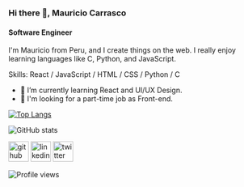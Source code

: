### Hi there 👋, Mauricio Carrasco
#### Software Engineer
I'm Mauricio from Peru, and I create things on the web. I really enjoy learning languages like C, Python, and JavaScript.

Skills: React / JavaScript / HTML / CSS / Python / C

- 🌱 I’m currently learning React and UI/UX Design. 
- 💼 I'm looking for a part-time job as Front-end.


[![Top Langs](https://github-readme-stats.vercel.app/api/top-langs/?username=mauricodev)](https://github.com/anuraghazra/github-readme-stats)

![GitHub stats](https://github-readme-stats.vercel.app/api?username=mauricodev&show_icons=true)  

[<img src='https://cdn.jsdelivr.net/npm/simple-icons@3.0.1/icons/github.svg' alt='github' height='40'>](https://github.com/mauricodev)  [<img src='https://cdn.jsdelivr.net/npm/simple-icons@3.0.1/icons/linkedin.svg' alt='linkedin' height='40'>](https://www.linkedin.com/in/mauriciocarrascom/)  [<img src='https://cdn.jsdelivr.net/npm/simple-icons@3.0.1/icons/twitter.svg' alt='twitter' height='40'>](https://twitter.com/mauricodev)

![Profile views](https://gpvc.arturio.dev/mauricodev)  
